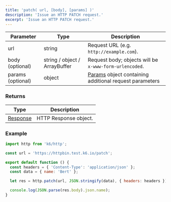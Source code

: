 ```yaml
---
title: 'patch( url, [body], [params] )'
description: 'Issue an HTTP PATCH request.'
excerpt: 'Issue an HTTP PATCH request.'
---
```


| Parameter         | Type                          | Description                                                                              |
| ----------------- | ----------------------------- | ---------------------------------------------------------------------------------------- |
| url               | string                        | Request URL (e.g. `http://example.com`).                                                 |
| body (optional)   | string / object / ArrayBuffer | Request body; objects will be `x-www-form-urlencoded`.                                   |
| params (optional) | object                        | [Params](/javascript-api/k6-http/params) object containing additional request parameters |

### Returns

| Type                                         | Description           |
| -------------------------------------------- | --------------------- |
| [Response](/javascript-api/k6-http/response) | HTTP Response object. |

### Example

<CodeGroup labels={[], lineNumbers=[true]}>

```javascript
import http from 'k6/http';

const url = 'https://httpbin.test.k6.io/patch';

export default function () {
  const headers = { 'Content-Type': 'application/json' };
  const data = { name: 'Bert' };

  let res = http.patch(url, JSON.stringify(data), { headers: headers });

  console.log(JSON.parse(res.body).json.name);
}
```

</CodeGroup>
